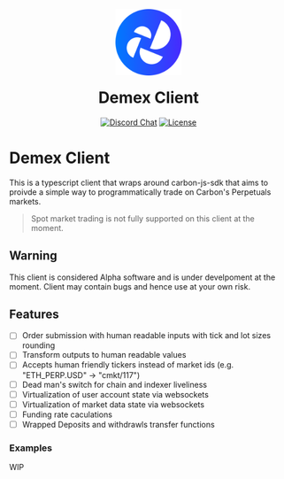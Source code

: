 <div align="center">
  <img height="120x" src="https://raw.githubusercontent.com/Switcheo/token-icons/main/demex/demex_color.png" />

  <h1 style="margin-top:20px;">Demex Client</h1>

  <p>
    <a href="https://discord.com/channels/738816874720133172/763588653116555294"><img alt="Discord Chat" src="https://img.shields.io/discord/738816874720133172?color=3e35ff" /></a>
    <a href="https://opensource.org/licenses/Apache-2.0"><img alt="License" src="https://img.shields.io/badge/License-Apache_2.0-3e35ff" /></a>
  </p>
</div>

# Demex Client

This is a typescript client that wraps around carbon-js-sdk that aims to proivde a simple way to programmatically trade on Carbon's Perpetuals markets.

> Spot market trading is not fully supported on this client at the moment.

## Warning

This client is considered Alpha software and is under develpoment at the moment. Client may contain bugs and hence use at your own risk.

## Features

- [ ] Order submission with human readable inputs with tick and lot sizes rounding
- [ ] Transform outputs to human readable values
- [ ] Accepts human friendly tickers instead of market ids (e.g. "ETH_PERP.USD" -> "cmkt/117")
- [ ] Dead man's switch for chain and indexer liveliness
- [ ] Virtualization of user account state via websockets
- [ ] Virtualization of market data state via websockets
- [ ] Funding rate caculations
- [ ] Wrapped Deposits and withdrawls transfer functions

### Examples

WIP
